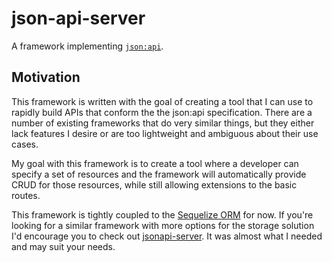 # json-api-server

A framework implementing [`json:api`](http://jsonapi.org/).

## Motivation

This framework is written with the goal of creating a tool that I can use to rapidly build APIs that conform the the json:api specification. There are a number of existing frameworks that do very similar things, but they either lack features I desire or are too lightweight and ambiguous about their use cases.

My goal with this framework is to create a tool where a developer can specify a set of resources and the framework will automatically provide CRUD for those resources, while still allowing extensions to the basic routes.

This framework is tightly coupled to the [Sequelize ORM](http://docs.sequelizejs.com/en/v3/) for now. If you're looking for a similar framework with more options for the storage solution I'd encourage you to check out [jsonapi-server](https://github.com/holidayextras/jsonapi-server). It was almost what I needed and may suit your needs.
